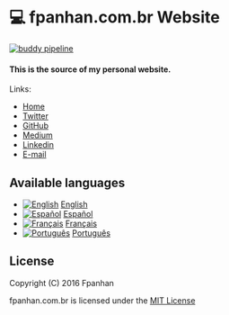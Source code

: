 # :computer: fpanhan.com.br Website #

[![buddy pipeline](https://app.buddy.works/fpanhan/fpanhan-github-io/pipelines/pipeline/29600/badge.svg?token=9265ade19ac3f05a7355c73b5dfbf1c63e5353aa5d187881e3ef2769e4994c8d "buddy pipeline")](https://app.buddy.works/fpanhan/fpanhan-github-io/pipelines/pipeline/29600)


#### This is the source of my personal website.

Links:

* [Home](https://fpanhan.com.br)
 * [Twitter](https://twitter.com/fpanhan)
 * [GitHub](https://github.com/fpanhan)
 * [Medium](https://medium.com/@fpanhan)
 * [Linkedin](https://www.linkedin.com/in/fpanhan)
 * [E-mail](mailto:fabricio.panhan@gmail.com)

## Available languages
* [![English](https://fpanhan.com.br/content/flags/en.png "English")](https://fpanhan.com.br/?l=en) [English](https://fpanhan.com.br/?l=en)
* [![Español](https://fpanhan.com.br/content/flags/es.png "Español")](https://fpanhan.com.br/?l=es) [Español](https://fpanhan.com.br/?l=es)
* [![Français](https://fpanhan.com.br/content/flags/fr.png "Français")](https://fpanhan.com.br/?l=fr) [Français](https://fpanhan.com.br/?l=fr)
* [![Português](https://fpanhan.com.br/content/flags/pt-br.png "Português")](https://fpanhan.com.br/?l=pt-br) [Português](https://fpanhan.com.br/?l=pt-br)

## License

Copyright (C) 2016 Fpanhan

fpanhan.com.br is licensed under the [MIT License](http://www.opensource.org/licenses/mit-license.php)